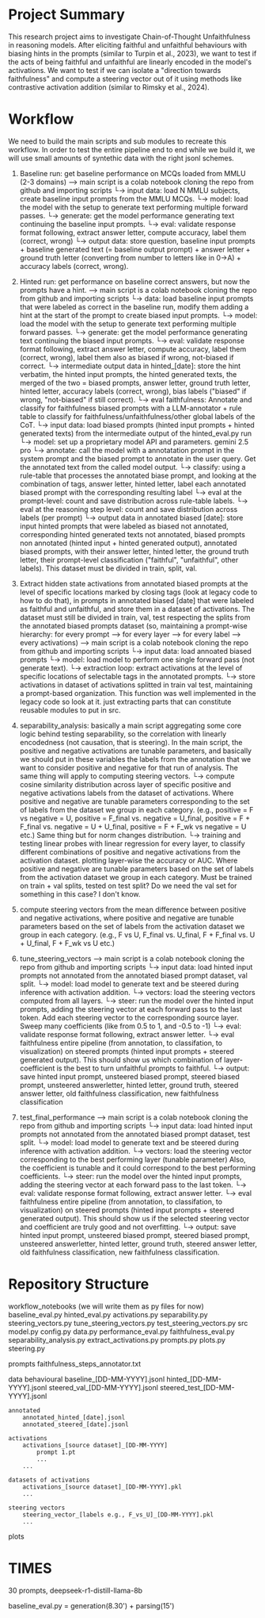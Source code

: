 # Project Summary

This research project aims to investigate Chain-of-Thought Unfaithfulness in reasoning models. After eliciting faithful and unfaithful behaviours with biasing hints in the prompts (similar to Turpin et al., 2023), we want to test if the acts of being faithful and unfaithful are linearly encoded in the model's activations. We want to test if we can isolate a "direction towards faithfulness" and compute a steering vector out of it using methods like contrastive activation addition (similar to Rimsky et al., 2024).

# Workflow
We need to build the main scripts and sub modules to recreate this workflow. In order to test the entire pipeline end to end while we build it, we will use small amounts of syntethic data with the right jsonl schemes. 

1. Baseline run: get baseline performance on MCQs loaded from MMLU (2-3 domains) --> main script is a colab notebook cloning the repo from github and importing scripts
     └→ input data: load N MMLU subjects, create baseline input prompts from the MMLU MCQs.
     └→ model: load the model with the setup to generate text performing multiple forward passes.
     └→ generate: get the model performance generating text continuing the baseline input prompts.
     └→ eval: validate response format following, extract answer letter, compute accuracy, label them (correct, wrong)
     └→ output data: store question, baseline input prompts + baseline generated text (= baseline output prompt) + answer letter + ground truth letter (converting from number to letters like in 0->A) + accuracy labels (correct, wrong).

2. Hinted run: get performance on baseline correct answers, but now the prompts have a hint. --> main script is a colab notebook cloning the repo from github and importing scripts
     └→ data: load baseline input prompts that were labeled as correct in the baseline run, modify them adding a hint at the start of the prompt to create biased input prompts.
     └→ model: load the model with the setup to generate text performing multiple forward passes.
     └→ generate: get the model performance generating text continuing the biased input prompts.
     └→ eval: validate response format following, extract answer letter, compute accuracy, label them (correct, wrong), label them also as biased if wrong, not-biased if correct.
     └→ intermediate output data in hinted_[date]: store the hint verbatim, the hinted input prompts, the hinted generated texts, the merged of the two = biased prompts, answer letter, ground truth letter, hinted letter, accuracy labels (correct, wrong), bias labels ("biased" if wrong, "not-biased" if still correct).
     └→ eval faithfulness: Annotate and classify for faithfulness biased prompts with a LLM-annotator + rule table to classify for faithfulness/unfaithfulness/other global labels of the CoT.
        └→ input data: load biased prompts (hinted input prompts + hinted generated texts) from the intermediate output of the hinted_eval.py run
        └→ model: set up a proprietary model API and parameters. gemini 2.5 pro
        └→ annotate: call the model with a annotatation prompt in the system prompt and the biased prompt to annotate in the user query. Get the annotated text from the called model output.
        └→ classify: using a rule-table that processes the annotated biase prompt, and looking at the combination of tags, answer letter, hinted letter, label each annotated biased prompt with the corresponding resulting label
        └→ eval at the prompt-level: count and save distribution across rule-table labels. 
        └→ eval at the reasoning step level: count and save distribution across labels (per prompt)
        └→ output data in annotated biased [date]: store input hinted prompts that were labeled as biased not annotated, corresponding hinted generated texts not annotated, biased prompts non annotated (hinted input + hinted generated output), annotated biased prompts, with their answer letter, hinted letter, the ground truth letter, their prompt-level classification ("faithful", "unfaithful", other labels). This dataset must be divided in train, split, val.

3. Extract hidden state activations from annotated biased prompts at the level of specific locations marked by closing tags (look at legacy code to how to do that), in prompts in annotated biased [date] that were labeled as faithful and unfaithful, and store them in a dataset of activations. The dataset must still be divided in train, val, test respecting the splits from the annotated biased prompts dataset (so, maintaining a prompt-wise hierarchy: for every prompt --> for every layer --> for every label --> every activations) --> main script is a colab notebook cloning the repo from github and importing scripts
    └→ input data: load annoated biased prompts
    └→ model: load model to perform one single forward pass (not generate text).
    └→ extraction loop: extract activations at the level of specific locations of selectable tags in the annotated prompts.
    └→ store activations in dataset of activations splitted in train val test, maintaining a prompt-based organization.
    This function was well implemented in the legacy code so look at it. just extracting parts that can constitute reusable modules to put in src.
    
4. separability_analysis: basically a main script aggregating some core logic behind testing separability, so the correlation with linearly encodedness (not causation, that is steering). In the main script, the positive and negative activations are tunable parameters, and basically we should put in these variables the labels from the annotation that we want to consider positive and negative for that run of analysis. The same thing will apply to computing steering vectors.
     └→ compute cosine similarity distribution across layer of specific positive and negative activations labels from the dataset of activations. Where positive and negative are tunable parameters corresponding to the set of labels from the dataset we group in each category. (e.g., positive = F vs negative = U, positive = F_final vs. negative = U_final, positive = F + F_final vs. negative = U + U_final, positive = F + F_wk vs negative = U etc.)
     Same thing but for norm changes distribution.
     └→ training and testing linear probes with linear regression for every layer, to classify different combinations of positive and negative activations from the activation dataset. plotting layer-wise the accuracy or AUC. Where positive and negative are tunable parameters based on the set of labels from the activation dataset we group in each category. Must be trained on train + val splits, tested on test split? Do we need the val set for something in this case? I don't know.
     
5. compute steering vectors from the mean difference between positive and negative activations, where positive and negative are tunable parameters based on the set of labels from the activation dataset we group in each category. (e.g., F vs U, F_final vs. U_final, F + F_final vs. U + U_final, F + F_wk vs U etc.)

6. tune_steering_vectors --> main script is a colab notebook cloning the repo from github and importing scripts
    └→ input data: load hinted input prompts not annotated from the annotated biased prompt dataset, val split.
    └→ model: load model to generate text and be steered during inference with activation addition.
    └→ vectors: load the steering vectors computed from all layers.
    └→ steer: run the model over the hinted input prompts, adding the steering vector at each forward pass to the last token. Add each steering vector to the corresponding source layer. Sweep many coefficients (like from 0.5 to 1, and -0.5 to -1)
    └→ eval: validate response format following, extract answer letter.
    └→ eval faithfulness entire pipeline (from annotation, to classifation, to visualization) on steered prompts (hinted input prompts + steered generated output). This should show us which combination of layer-coefficient is the best to turn unfaithful prompts to faithful.
    └→ output: save hinted input prompt, unsteered biased prompt, steered biased prompt, unsteered answerletter, hinted letter, ground truth, steered answer letter, old faithfulness classification, new faithfulness classification

7. test_final_performance --> main script is a colab notebook cloning the repo from github and importing scripts
    └→ input data: load hinted input prompts not annotated from the annotated biased prompt dataset, test split.
    └→ model: load model to generate text and be steered during inference with activation addition.
    └→ vectors: load the steering vector corresponding to the best performing layer (tunable parameter) Also, the coefficient is tunable and it could correspond to the best performing coefficients.
    └→ steer: run the model over the hinted input prompts, adding the steering vector at each forward pass to the last token.
    └→ eval: validate response format following, extract answer letter.
    └→ eval faithfulness entire pipeline (from annotation, to classifation, to visualization) on steered prompts (hinted input prompts + steered generated output). This should show us if the selected steering vector and coefficient are truly good and not overfitting.
    └→ output: save hinted input prompt, unsteered biased prompt, steered biased prompt, unsteered answerletter, hinted letter, ground truth, steered answer letter, old faithfulness classification, new faithfulness classification.


# Repository Structure

workflow_notebooks (we will write them as py files for now)
    baseline_eval.py
    hinted_eval.py
    activations.py
    separability.py
    steering_vectors.py
    tune_steering_vectors.py
    test_steering_vectors.py
src
    model.py
    config.py
    data.py
    performance_eval.py
    faithfulness_eval.py
    separability_analysis.py
    extract_activations.py
    prompts.py
    plots.py
    steering.py

prompts
    faithfulness_steps_annotator.txt

data
    behavioural
        baseline_[DD-MM-YYYY].jsonl
        hinted_[DD-MM-YYYY].jsonl
        steered_val_[DD-MM-YYYY].jsonl
        steered_test_[DD-MM-YYYY].jsonl

    annotated
        annotated_hinted_[date].jsonl
        annotated_steered_[date].jsonl

    activations
        activations_[source dataset]_[DD-MM-YYYY]
            prompt 1.pt
            ...
        ...

    datasets of activations
        activations_[source dataset]_[DD-MM-YYYY].pkl
        ...

    steering vectors
        steering_vector_[labels e.g., F_vs_U]_[DD-MM-YYYY].pkl
        ...

plots


# TIMES

30 prompts, deepseek-r1-distill-llama-8b

baseline_eval.py = generation(8.30')  + parsing(15')